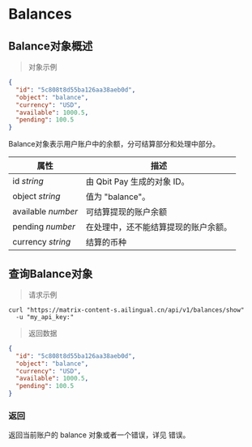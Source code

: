 # Balances

## Balance对象概述

> 对象示例

```json
{
  "id": "5c808t8d55ba126aa38aeb0d",
  "object": "balance",
  "currency": "USD",
  "available": 1000.5,
  "pending": 100.5
}
```

Balance对象表示用户账户中的余额，分可结算部分和处理中部分。

属性	    |     描述
--------  | -----------
id *string* | 由 Qbit Pay 生成的对象 ID。
object *string* | 值为 "balance"。
available *number* | 可结算提现的账户余额
pending *number* | 在处理中，还不能结算提现的账户余额。
currency *string* | 结算的币种

## 查询Balance对象

> 请求示例

```shell
curl "https://matrix-content-s.ailingual.cn/api/v1/balances/show"
  -u "my_api_key:"
```

> 返回数据

```json
{
  "id": "5c808t8d55ba126aa38aeb0d",
  "object": "balance",
  "currency": "USD",
  "available": 1000.5,
  "pending": 100.5
}
```

### 返回

返回当前账户的 balance 对象或者一个错误，详见 错误。
